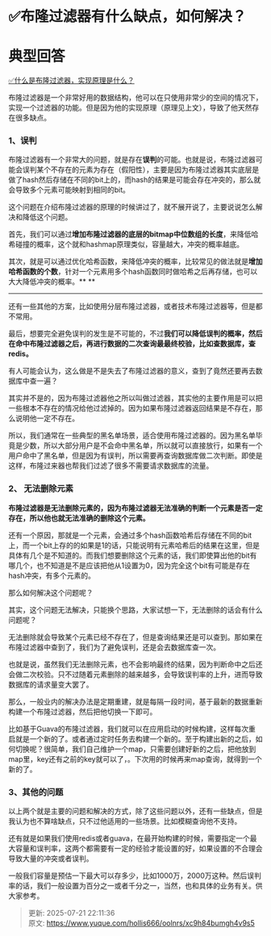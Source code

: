 # ✅布隆过滤器有什么缺点，如何解决？

# 典型回答


[✅什么是布隆过滤器，实现原理是什么？](https://www.yuque.com/hollis666/oolnrs/gp9ymie1n39uavah)



布隆过滤器是一个非常好用的数据结构，他可以在只使用非常少的空间的情况下，实现一个过滤器的功能。但是因为他的实现原理（原理见上文），导致了他天然存在很多缺点。



### 1、误判


布隆过滤器有一个非常大的问题，就是存在**误判**的可能。也就是说，布隆过滤器可能会误判某个不存在的元素为存在（假阳性），主要是因为布隆过滤器其实底层是做了hash然后存储在不同的bit上的，而hash的结果是可能会存在冲突的，那么就会导致多个元素可能映射到相同的bit。



这个问题在介绍布隆过滤器的原理的时候讲过了，就不展开说了，主要说说怎么解决和降低这个问题。



首先，我们可以通过**增加布隆过滤器的底层的bitmap中位数组的长度**，来降低哈希碰撞的概率，这个就和hashmap原理类似，容量越大，冲突的概率越底。



其次，就是可以通过优化哈希函数，来降低冲突的概率，比较常见的做法就是**增加哈希函数的个数**，针对一个元素用多个hash函数同时做哈希之后再存储，也可以大大降低冲突的概率。** **

****

还有一些其他的方案，比如使用分层布隆过滤器，或者技术布隆过滤器等，但是都不常用。



最后，想要完全避免误判的发生是不可能的，不过**我们可以降低误判的概率，然后在命中布隆过滤器之后，再进行数据的二次查询最最终校验，比如查数据库，查redis。**



有人可能会认为，这么做是不是失去了布隆过滤器的意义，查到了竟然还要再去数据库中查一遍？



其实并不是的，因为布隆过滤器他之所以叫做过滤器，其实他的主要作用是可以把一些根本不存在的情况给他过滤掉的。因为如果布隆过滤器返回结果是不存在，那么说明他一定不存在。



所以，我们通常在一些典型的黑名单场景，适合使用布隆过滤器的。因为黑名单毕竟是少数，所以大部分用户是不会命中黑名单，所以就可以直接放行，如果有一个用户命中了黑名单，但是因为有误判，所以需要再查询数据库做二次判断。即使是这样，布隆过来器也帮我们过滤了很多不需要请求数据库的流量。





### 2、 无法删除元素  


**布隆过滤器是无法删除元素的，因为布隆过滤器无法准确的判断一个元素是否一定存在，所以他也就无法准确的删除这个元素。**



还有一个原因，那就是一个元素，会通过多个hash函数哈希后存储在不同的bit上，而一个bit上存的的如果是1的话，只能说明有元素哈希后的结果在这里，但是具体有几个是不知道的。而我们想要删除这个元素的话，我们即使算出他的bit有哪几个，也不知道是不是应该把他从1设置为0，因为完全这个bit有可能是存在hash冲突，有多个元素的。



那么如何解决这个问题呢？



其实，这个问题无法解决，只能换个思路，大家试想一下，无法删除的话会有什么问题呢？



无法删除就会导致某个元素已经不存在了，但是查询结果还是可以查到。那如果在布隆过滤器中查到了，我们为了避免误判，还是会去数据库查一次。



也就是说，虽然我们无法删除元素，也不会影响最终的结果，因为判断命中之后还会做二次校验。只不过随着元素删除的越来越多，会导致误判率的上升，进而导致数据库的请求量变大罢了。



那么，一般业内的解决办法是定期重建，就是每隔一段时间，基于最新的数据重新构建一个布隆过滤器，然后把他切换一下即可。



比如基于Guava的布隆过滤器，我们就可以在应用启动的时候构建，这样每次重启就是一个新的了。或者通过定时任务去构建一个新的。至于构建出新的之后，如何切换呢？很简单，我们自己维护一个map，只需要创建好新的之后，把他放到map里，key还有之前的key就可以了，。下次用的时候再来map查询，就得到一个新的了。



### 3、其他的问题


以上两个就是主要的问题和解决的方式，除了这些问题以外，还有一些缺点，但是我认为也不算啥缺点，只不过他适用的一些场景。比如模糊查询他不支持。



还有就是如果我们使用redis或者guava，在最开始构建的时候，需要指定一个最大容量和误判率，这两个都需要有一定的经验才能设置的好，如果设置的不合理会导致大量的冲突或者误判。



一般我们容量是预估一下最大可以存多少，比如1000万，2000万这种。然后误判率的话，我们一般设置为百分之一或者千分之一，当然，也和具体的业务有关。供大家参考。



> 更新: 2025-07-21 22:11:36  
> 原文: <https://www.yuque.com/hollis666/oolnrs/xc9h84bumgh4v9s5>